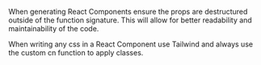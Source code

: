 When generating React Components ensure the props are destructured outside of the function signature. This will allow for better readability and maintainability of the code.

When writing any css in a React Component use Tailwind and always use the custom cn function to apply classes.
